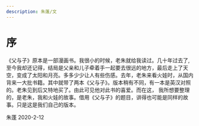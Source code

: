 ```yaml
---
description: 朱蓬/文
---
```


# 序

《父与子》原本是一部漫画书。我很小的时候，老朱就给我读过。几十年过去了, 至今我却还记得，结局是父亲和儿子牵着手一起要去很远的地方，最后走上了天空，变成了太阳和月亮。多多少少让人有些伤感。去年，老朱来看火娃时，从国内背来一大批书籍。其中就带了两本《父与子》。版本稍有不同，有一本是英汉对照的。老朱见到后又特地买了。由此可见他对此书的喜爱。而在这， 我所想要整理的，是老朱，我和火娃的故事。借用《父与子》的题目，讲得也可能是同样的故事。只是这是我们自己的版本。

朱蓬 2020-2-12

